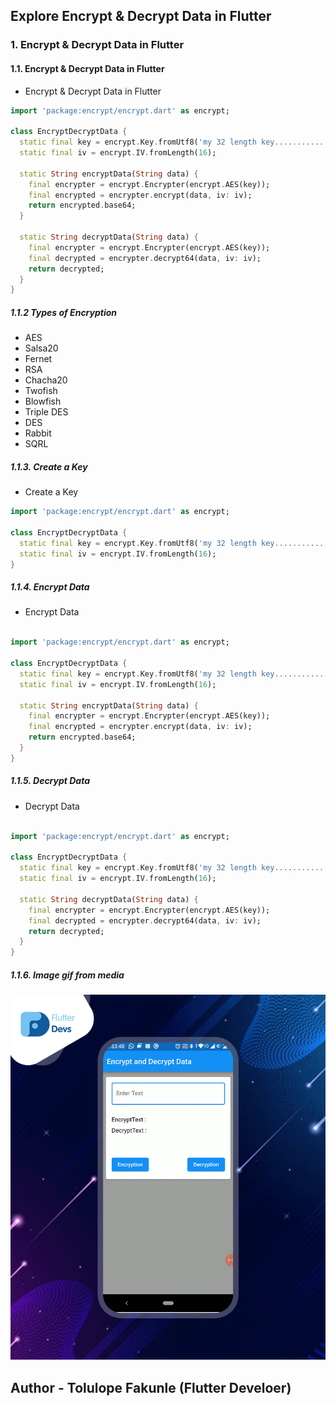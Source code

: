 ## Explore Encrypt & Decrypt Data in Flutter

### 1. Encrypt & Decrypt Data in Flutter

#### 1.1. Encrypt & Decrypt Data in Flutter

- Encrypt & Decrypt Data in Flutter

```dart
import 'package:encrypt/encrypt.dart' as encrypt;

class EncryptDecryptData {
  static final key = encrypt.Key.fromUtf8('my 32 length key................');
  static final iv = encrypt.IV.fromLength(16);

  static String encryptData(String data) {
    final encrypter = encrypt.Encrypter(encrypt.AES(key));
    final encrypted = encrypter.encrypt(data, iv: iv);
    return encrypted.base64;
  }

  static String decryptData(String data) {
    final encrypter = encrypt.Encrypter(encrypt.AES(key));
    final decrypted = encrypter.decrypt64(data, iv: iv);
    return decrypted;
  }
}
```

##### 1.1.2 Types of Encryption

- AES
- Salsa20
- Fernet
- RSA
- Chacha20
- Twofish
- Blowfish
- Triple DES
- DES
- Rabbit
- SQRL

##### 1.1.3. Create a Key

- Create a Key

```dart
import 'package:encrypt/encrypt.dart' as encrypt;

class EncryptDecryptData {
  static final key = encrypt.Key.fromUtf8('my 32 length key................');
  static final iv = encrypt.IV.fromLength(16);
}
```

##### 1.1.4. Encrypt Data

- Encrypt Data

```dart

import 'package:encrypt/encrypt.dart' as encrypt;

class EncryptDecryptData {
  static final key = encrypt.Key.fromUtf8('my 32 length key................');
  static final iv = encrypt.IV.fromLength(16);

  static String encryptData(String data) {
    final encrypter = encrypt.Encrypter(encrypt.AES(key));
    final encrypted = encrypter.encrypt(data, iv: iv);
    return encrypted.base64;
  }
}
```

##### 1.1.5. Decrypt Data

- Decrypt Data

```dart

import 'package:encrypt/encrypt.dart' as encrypt;

class EncryptDecryptData {
  static final key = encrypt.Key.fromUtf8('my 32 length key................');
  static final iv = encrypt.IV.fromLength(16);

  static String decryptData(String data) {
    final encrypter = encrypt.Encrypter(encrypt.AES(key));
    final decrypted = encrypter.decrypt64(data, iv: iv);
    return decrypted;
  }
}
```

##### 1.1.6. Image gif from media

![Preview](/display/encrypt.gif)






## Author - Tolulope Fakunle (Flutter Develoer)

